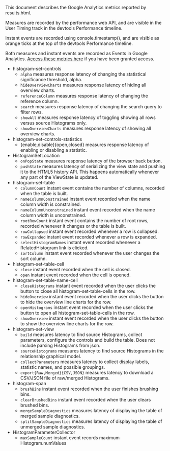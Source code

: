 This document describes the Google Analytics metrics reported by results.html.

Measures are recorded by the performance web API, and are visible in the User
Timing track in the devtools Performance timeline.

Instant events are recorded using console.timestamp(), and are visible as orange
ticks at the top of the devtools Performance timeline.

Both measures and instant events are recorded as Events in Google Analytics.
[Access these metrics here](https://analytics.google.com/analytics/web/#embed/report-home/a98760012w145165698p149871853/) if you have been granted access.

 * histogram-set-controls
   * `alpha` measures response latency of changing the statistical significance
     threshold, alpha.
   * `hideOverviewCharts` measures response latency of hiding all overview
     charts.
   * `referenceColumn` measures response latency of changing the reference
     column.
   * `search` measures response latency of changing the search query to filter
     rows.
   * `showAll` measures response latency of toggling showing all rows versus
     source Histograms only.
   * `showOverviewCharts` measures response latency of showing all overview
     charts.
 * histogram-set-controls-statistics
   * {enable,disable}{open,closed}<statisticName> measures response latency of
     enabling or disabling a statistic.
 * HistogramSetLocation
   * `onPopState` measures response latency of the browser back button.
   * `pushState` measures latency of serializing the view state and pushing it
     to the HTML5 history API. This happens automatically whenever any part of
     the ViewState is updated.
 * histogram-set-table
   * `columnCount` instant event contains the number of columns, recorded when the
     table is built.
   * `nameColumnConstrained` instant event recorded when the name column width
     is constrained.
   * `nameColumnUnconstrained` instant event recorded when the name column width
     is unconstrained.
   * `rootRowCount` instant event contains the number of root rows, recorded
     whenever it changes or the table is built.
   * `rowCollapsed` instant event recorded whenever a row is collapsed.
   * `rowExpanded` instant event recorded whenever a row is expanded.
   * `selectHistogramNames` instant event recorded whenever a RelatedHistogram
     link is clicked.
   * `sortColumn` instant event recorded whenever the user changes the sort
     column.
 * histogram-set-table-cell
   * `close` instant event recorded when the cell is closed.
   * `open` instant event recorded when the cell is opened.
 * histogram-set-table-name-cell
   * `closeHistograms` instant event recorded when the user clicks the button to
     close all histogram-set-table-cells in the row.
   * `hideOverview` instant event recorded when the user clicks the button to
     hide the overview line charts for the row.
   * `openHistograms` instant event recorded when the user clicks the button to
     open all histogram-set-table-cells in the row.
   * `showOverview` instant event recorded when the user clicks the button to
     show the overview line charts for the row.
 * histogram-set-view
   * `build` measures latency to find source Histograms, collect parameters,
     configure the controls and build the table. Does not include parsing
     Histograms from json.
   * `sourceHistograms` measures latency to find source Histograms in the
     relationship graphical model.
   * `collectParameters` measures latency to collect display labels, statistic
     names, and possible groupings.
   * `export{Raw,Merged}{CSV,JSON}` measures latency to download a CSV/JSON file
     of raw/merged Histograms.
 * histogram-span
   * `brushBins` instant event recorded when the user finishes brushing bins.
   * `clearBrushedBins` instant event recorded when the user clears brushed
     bins.
   * `mergeSampleDiagnostics` measures latency of displaying the table of merged
     sample diagnostics.
   * `splitSampleDiagnostics` measures latency of displaying the table of
     unmerged sample diagnostics.
 * HistogramParameterCollector
   * `maxSampleCount` instant event records maximum Histogram.numValues

